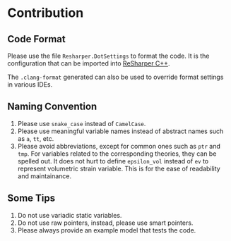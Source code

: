 # Contribution

## Code Format

Please use the file `Resharper.DotSettings` to format the code. It is the configuration that can be imported into [ReSharper C++](https://www.jetbrains.com/resharper-cpp/).

The `.clang-format` generated can also be used to override format settings in various IDEs.

## Naming Convention

1. Please use `snake_case` instead of `CamelCase`.
2. Please use meaningful variable names instead of abstract names such as `a`, `tt`, etc.
3. Please avoid abbreviations, except for common ones such as `ptr` and `tmp`. For variables related to the corresponding theories, they can be spelled out. It does not hurt to define `epsilon_vol` instead of `ev` to represent volumetric strain variable. This is for the ease of readability and maintainance.

## Some Tips

1. Do not use variadic static variables.
2. Do not use raw pointers, instead, please use smart pointers.
3. Please always provide an example model that tests the code.
